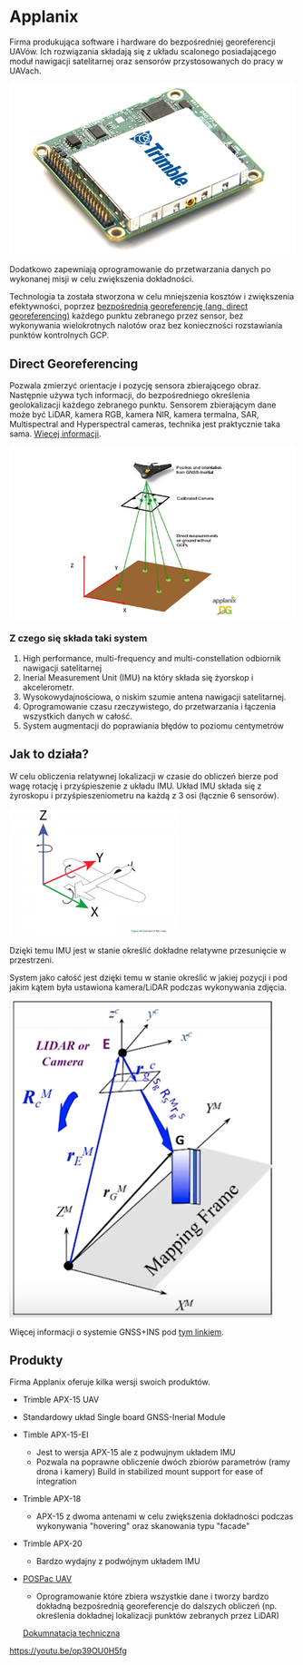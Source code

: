 # Applanix

Firma produkująca software i hardware do bezpośredniej georeferencji UAVów. Ich rozwiązania składają się z układu scalonego posiadającego moduł nawigacji satelitarnej oraz sensorów przystosowanych do pracy w UAVach. 

![APX-15](APX-15.jpg)

Dodatkowo zapewniają oprogramowanie do przetwarzania danych po wykonanej misji w celu zwiększenia dokładności. 

Technologia ta została stworzona w celu mniejszenia kosztów i zwiększenia efektywności, poprzez [bezpośrednią georeferencję (ang. direct georeferencing)](#direct-georeferencing) każdego punktu zebranego przez sensor, bez wykonywania wielokrotnych nalotów oraz bez konieczności rozstawiania punktów kontrolnych GCP.



## Direct Georeferencing

Pozwala zmierzyć orientacje i pozycję sensora zbierającego obraz. Następnie używa tych informacji, do bezpośredniego określenia geolokalizacji każdego zebranego punktu. Sensorem zbierającym dane może być LiDAR, kamera RGB, kamera NIR, kamera termalna, SAR, Multispectral and Hyperspectral cameras, technika jest praktycznie taka sama. [Wiecej informacji](https://www.applanix.com/dgforuav/index.htm).

![Direct-Georeferencing](dg-uav.jpg)

### Z czego się składa taki system

1. High performance, multi-frequency and multi-constellation odbiornik nawigacji satelitarnej
2. Inerial Measurement Unit (IMU) na który składa się żyorskop i akcelerometr.
3. Wysokowydajnościowa, o niskim szumie antena nawigacji satelitarnej.
4. Oprogramowanie czasu rzeczywistego, do przetwarzania i łączenia wszystkich danych w całość.
5. System augmentacji do poprawiania błędów to poziomu centymetrów 

## Jak to działa?

W celu obliczenia relatywnej lokalizacji w czasie do obliczeń bierze pod wagę rotację i przyśpieszenie z układu IMU. Układ IMU składa się z żyroskopu i przyśpieszeniometru na każdą z 3 osi (łącznie 6 sensorów). 

![axies](axies_of_uav.png)

Dzięki temu IMU jest w stanie określić dokładne relatywne przesunięcie  w przestrzeni. 

System jako całość jest dzięki temu w stanie określić w jakiej pozycji i pod jakim kątem była ustawiona kamera/LiDAR podczas wykonywania zdjęcia.

![advanced](dg_advanced.png)

Więcej informacji o systemie GNSS+INS pod [tym linkiem](https://www.novatel.com/an-introduction-to-gnss/chapter-6-gnss-ins/gnss-ins-systems/).

## Produkty

Firma Applanix oferuje kilka wersji swoich produktów. 



- Trimble APX-15 UAV
  
- Standardowy układ  Single board GNSS-Inerial Module
  
- Timble APX-15-EI
  - Jest to wersja APX-15 ale z podwujnym układem IMU
  - Pozwala na poprawne obliczenie dwóch zbiorów parametrów (ramy drona i kamery) Build in stabilized mount support for ease of integration

- Trimble APX-18 
  
  - APX-15 z dwoma antenami w celu  zwiększenia dokładności podczas wykonywania "hovering" oraz  skanowania typu "facade"
  
- Trimble APX-20
  
  -  Bardzo wydajny z podwójnym układem IMU
  
- [POSPac UAV](https://www.applanix.com/products/pospac-mms.htm)
  
  - Oprogramowanie które zbiera wszystkie dane i tworzy bardzo dokładną bezpośrednią georeferencje do dalszych obliczeń (np. określenia dokładnej lokalizacji punktów zebranych przez LiDAR)
  
  
  
  [Dokumnatacja techniczna](https://www.applanix.com/products/trimble-ap.htm?utm_source=trimble)

https://youtu.be/op39OU0H5fg

